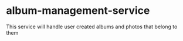 # album-management-service
This service will handle user created albums and photos that belong to them
